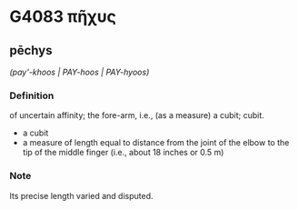 # G4083 πῆχυς

## pēchys

_(pay'-khoos | PAY-hoos | PAY-hyoos)_

### Definition

of uncertain affinity; the fore-arm, i.e., (as a measure) a cubit; cubit.

- a cubit
- a measure of length equal to distance from the joint of the elbow to the tip of the middle finger (i.e., about 18 inches or 0.5 m)

### Note

Its precise length varied and disputed.

